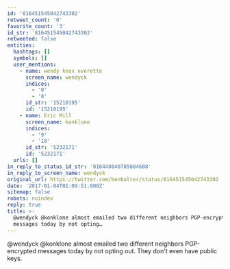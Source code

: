 ```yaml
---
id: '816451545042743302'
retweet_count: '0'
favorite_count: '3'
id_str: '816451545042743302'
retweeted: false
entities:
  hashtags: []
  symbols: []
  user_mentions:
    - name: wendy knox everette
      screen_name: wendyck
      indices:
        - '0'
        - '8'
      id_str: '15210195'
      id: '15210195'
    - name: Eric Mill
      screen_name: konklone
      indices:
        - '9'
        - '18'
      id_str: '5232171'
      id: '5232171'
  urls: []
in_reply_to_status_id_str: '816448040785604608'
in_reply_to_screen_name: wendyck
original_url: https://twitter.com/benbalter/status/816451545042743302
date: '2017-01-04T01:09:51.000Z'
sitemap: false
robots: noindex
reply: true
title: >-
  @wendyck @konklone almost emailed two different neighbors PGP-encrypted
  messages today by not opting…
---
```


@wendyck @konklone almost emailed two different neighbors PGP-encrypted messages today by not opting out. They don't even have public keys.